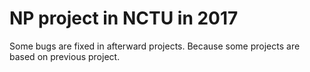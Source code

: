 # NP project in NCTU in 2017
Some bugs are fixed in afterward projects. Because some projects are based on previous project.  
